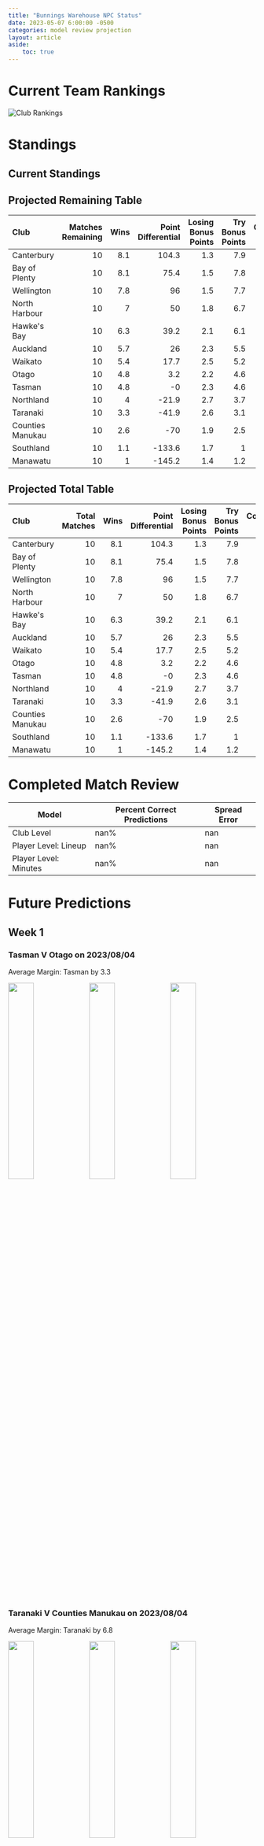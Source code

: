 ```yaml
---  
title: "Bunnings Warehouse NPC Status"  
date: 2023-05-07 6:00:00 -0500  
categories: model review projection  
layout: article  
aside:  
    toc: true  
---
```

# Current Team Rankings


![Club Rankings](plots/rankings_Bunnings-Warehouse-NPC-2023.png)
# Standings

## Current Standings






## Projected Remaining Table


| Club             |   Matches Remaining |   Wins |   Point Differential |   Losing Bonus Points |   Try Bonus Points |   Competition Points |
|:-----------------|--------------------:|-------:|---------------------:|----------------------:|-------------------:|---------------------:|
| Canterbury       |                  10 |    8.1 |                104.3 |                   1.3 |                7.9 |                 41.8 |
| Bay of Plenty    |                  10 |    8.1 |                 75.4 |                   1.5 |                7.8 |                 41.5 |
| Wellington       |                  10 |    7.8 |                 96   |                   1.5 |                7.7 |                 40.5 |
| North Harbour    |                  10 |    7   |                 50   |                   1.8 |                6.7 |                 36.4 |
| Hawke's Bay      |                  10 |    6.3 |                 39.2 |                   2.1 |                6.1 |                 33.3 |
| Auckland         |                  10 |    5.7 |                 26   |                   2.3 |                5.5 |                 30.6 |
| Waikato          |                  10 |    5.4 |                 17.7 |                   2.5 |                5.2 |                 29.1 |
| Otago            |                  10 |    4.8 |                  3.2 |                   2.2 |                4.6 |                 26.3 |
| Tasman           |                  10 |    4.8 |                 -0   |                   2.3 |                4.6 |                 26.1 |
| Northland        |                  10 |    4   |                -21.9 |                   2.7 |                3.7 |                 22.4 |
| Taranaki         |                  10 |    3.3 |                -41.9 |                   2.6 |                3.1 |                 19   |
| Counties Manukau |                  10 |    2.6 |                -70   |                   1.9 |                2.5 |                 14.7 |
| Southland        |                  10 |    1.1 |               -133.6 |                   1.7 |                1   |                  7   |
| Manawatu         |                  10 |    1   |               -145.2 |                   1.4 |                1.2 |                  6.8 |



## Projected Total Table


| Club             |   Total Matches |   Wins |   Point Differential |   Losing Bonus Points |   Try Bonus Points |   Competition Points |
|:-----------------|----------------:|-------:|---------------------:|----------------------:|-------------------:|---------------------:|
| Canterbury       |              10 |    8.1 |                104.3 |                   1.3 |                7.9 |                 41.8 |
| Bay of Plenty    |              10 |    8.1 |                 75.4 |                   1.5 |                7.8 |                 41.5 |
| Wellington       |              10 |    7.8 |                 96   |                   1.5 |                7.7 |                 40.5 |
| North Harbour    |              10 |    7   |                 50   |                   1.8 |                6.7 |                 36.4 |
| Hawke's Bay      |              10 |    6.3 |                 39.2 |                   2.1 |                6.1 |                 33.3 |
| Auckland         |              10 |    5.7 |                 26   |                   2.3 |                5.5 |                 30.6 |
| Waikato          |              10 |    5.4 |                 17.7 |                   2.5 |                5.2 |                 29.1 |
| Otago            |              10 |    4.8 |                  3.2 |                   2.2 |                4.6 |                 26.3 |
| Tasman           |              10 |    4.8 |                 -0   |                   2.3 |                4.6 |                 26.1 |
| Northland        |              10 |    4   |                -21.9 |                   2.7 |                3.7 |                 22.4 |
| Taranaki         |              10 |    3.3 |                -41.9 |                   2.6 |                3.1 |                 19   |
| Counties Manukau |              10 |    2.6 |                -70   |                   1.9 |                2.5 |                 14.7 |
| Southland        |              10 |    1.1 |               -133.6 |                   1.7 |                1   |                  7   |
| Manawatu         |              10 |    1   |               -145.2 |                   1.4 |                1.2 |                  6.8 |



# Completed Match Review


| Model | Percent Correct Predictions | Spread Error |
| ------ | ------ | ------ |
| Club Level | nan% | nan |
| Player Level: Lineup | nan% | nan |
| Player Level: Minutes | nan% | nan |


# Future Predictions

## Week 1

### Tasman V Otago on 2023/08/04


Average Margin: Tasman by 3.3

<p float="left">
<img src="plots/performances_Tasman_V_Otago_1.png" width="32%" />
<img src="plots/resultbar_Tasman_V_Otago_1.png" width="32%" />
<img src="plots/spreads_Tasman_V_Otago_1.png" width="32%" />
</p>

### Taranaki V Counties Manukau on 2023/08/04


Average Margin: Taranaki by 6.8

<p float="left">
<img src="plots/performances_Taranaki_V_Counties Manukau_1.png" width="32%" />
<img src="plots/resultbar_Taranaki_V_Counties Manukau_1.png" width="32%" />
<img src="plots/spreads_Taranaki_V_Counties Manukau_1.png" width="32%" />
</p>

### Hawke's Bay V North Harbour on 2023/08/05


Average Margin: Hawke's Bay by 0.6

<p float="left">
<img src="plots/performances_Hawke's Bay_V_North Harbour_1.png" width="32%" />
<img src="plots/resultbar_Hawke's Bay_V_North Harbour_1.png" width="32%" />
<img src="plots/spreads_Hawke's Bay_V_North Harbour_1.png" width="32%" />
</p>

### Manawatu V Wellington on 2023/08/05


Average Margin: Wellington by 20.1

<p float="left">
<img src="plots/performances_Manawatu_V_Wellington_1.png" width="32%" />
<img src="plots/resultbar_Manawatu_V_Wellington_1.png" width="32%" />
<img src="plots/spreads_Manawatu_V_Wellington_1.png" width="32%" />
</p>

### Northland V Canterbury on 2023/08/05


Average Margin: Canterbury by 7.7

<p float="left">
<img src="plots/performances_Northland_V_Canterbury_1.png" width="32%" />
<img src="plots/resultbar_Northland_V_Canterbury_1.png" width="32%" />
<img src="plots/spreads_Northland_V_Canterbury_1.png" width="32%" />
</p>

### Bay of Plenty V Auckland on 2023/08/06


Average Margin: Bay of Plenty by 8.6

<p float="left">
<img src="plots/performances_Bay of Plenty_V_Auckland_1.png" width="32%" />
<img src="plots/resultbar_Bay of Plenty_V_Auckland_1.png" width="32%" />
<img src="plots/spreads_Bay of Plenty_V_Auckland_1.png" width="32%" />
</p>

### Southland V Waikato on 2023/08/06


Average Margin: Waikato by 12.8

<p float="left">
<img src="plots/performances_Southland_V_Waikato_1.png" width="32%" />
<img src="plots/resultbar_Southland_V_Waikato_1.png" width="32%" />
<img src="plots/spreads_Southland_V_Waikato_1.png" width="32%" />
</p>

## Week 2

### Northland V Taranaki on 2023/08/09


Average Margin: Northland by 4.6

<p float="left">
<img src="plots/performances_Northland_V_Taranaki_2.png" width="32%" />
<img src="plots/resultbar_Northland_V_Taranaki_2.png" width="32%" />
<img src="plots/spreads_Northland_V_Taranaki_2.png" width="32%" />
</p>

### Counties Manukau V Hawke's Bay on 2023/08/11


Average Margin: Hawke's Bay by 6.9

<p float="left">
<img src="plots/performances_Counties Manukau_V_Hawke's Bay_2.png" width="32%" />
<img src="plots/resultbar_Counties Manukau_V_Hawke's Bay_2.png" width="32%" />
<img src="plots/spreads_Counties Manukau_V_Hawke's Bay_2.png" width="32%" />
</p>

### Tasman V Auckland on 2023/08/12


Average Margin: Tasman by 1.7

<p float="left">
<img src="plots/performances_Tasman_V_Auckland_2.png" width="32%" />
<img src="plots/resultbar_Tasman_V_Auckland_2.png" width="32%" />
<img src="plots/spreads_Tasman_V_Auckland_2.png" width="32%" />
</p>

### Bay of Plenty V Waikato on 2023/08/12


Average Margin: Bay of Plenty by 6.9

<p float="left">
<img src="plots/performances_Bay of Plenty_V_Waikato_2.png" width="32%" />
<img src="plots/resultbar_Bay of Plenty_V_Waikato_2.png" width="32%" />
<img src="plots/spreads_Bay of Plenty_V_Waikato_2.png" width="32%" />
</p>

### Otago V Wellington on 2023/08/12


Average Margin: Wellington by 5.4

<p float="left">
<img src="plots/performances_Otago_V_Wellington_2.png" width="32%" />
<img src="plots/resultbar_Otago_V_Wellington_2.png" width="32%" />
<img src="plots/spreads_Otago_V_Wellington_2.png" width="32%" />
</p>

### North Harbour V Canterbury on 2023/08/13


Average Margin: North Harbour by 0.8

<p float="left">
<img src="plots/performances_North Harbour_V_Canterbury_2.png" width="32%" />
<img src="plots/resultbar_North Harbour_V_Canterbury_2.png" width="32%" />
<img src="plots/spreads_North Harbour_V_Canterbury_2.png" width="32%" />
</p>

### Southland V Northland on 2023/08/13


Average Margin: Northland by 6.6

<p float="left">
<img src="plots/performances_Southland_V_Northland_2.png" width="32%" />
<img src="plots/resultbar_Southland_V_Northland_2.png" width="32%" />
<img src="plots/spreads_Southland_V_Northland_2.png" width="32%" />
</p>

### Manawatu V Taranaki on 2023/08/13


Average Margin: Taranaki by 7.3

<p float="left">
<img src="plots/performances_Manawatu_V_Taranaki_2.png" width="32%" />
<img src="plots/resultbar_Manawatu_V_Taranaki_2.png" width="32%" />
<img src="plots/spreads_Manawatu_V_Taranaki_2.png" width="32%" />
</p>

## Week 3

### Hawke's Bay V Waikato on 2023/08/16


Average Margin: Hawke's Bay by 3.7

<p float="left">
<img src="plots/performances_Hawke's Bay_V_Waikato_3.png" width="32%" />
<img src="plots/resultbar_Hawke's Bay_V_Waikato_3.png" width="32%" />
<img src="plots/spreads_Hawke's Bay_V_Waikato_3.png" width="32%" />
</p>

### Counties Manukau V Bay of Plenty on 2023/08/18


Average Margin: Bay of Plenty by 11.0

<p float="left">
<img src="plots/performances_Counties Manukau_V_Bay of Plenty_3.png" width="32%" />
<img src="plots/resultbar_Counties Manukau_V_Bay of Plenty_3.png" width="32%" />
<img src="plots/spreads_Counties Manukau_V_Bay of Plenty_3.png" width="32%" />
</p>

### Wellington V Southland on 2023/08/19


Average Margin: Wellington by 25.0

<p float="left">
<img src="plots/performances_Wellington_V_Southland_3.png" width="32%" />
<img src="plots/resultbar_Wellington_V_Southland_3.png" width="32%" />
<img src="plots/spreads_Wellington_V_Southland_3.png" width="32%" />
</p>

### North Harbour V Auckland on 2023/08/19


Average Margin: North Harbour by 6.7

<p float="left">
<img src="plots/performances_North Harbour_V_Auckland_3.png" width="32%" />
<img src="plots/resultbar_North Harbour_V_Auckland_3.png" width="32%" />
<img src="plots/spreads_North Harbour_V_Auckland_3.png" width="32%" />
</p>

### Canterbury V Manawatu on 2023/08/19


Average Margin: Canterbury by 26.1

<p float="left">
<img src="plots/performances_Canterbury_V_Manawatu_3.png" width="32%" />
<img src="plots/resultbar_Canterbury_V_Manawatu_3.png" width="32%" />
<img src="plots/spreads_Canterbury_V_Manawatu_3.png" width="32%" />
</p>

### Northland V Tasman on 2023/08/19


Average Margin: Northland by 0.2

<p float="left">
<img src="plots/performances_Northland_V_Tasman_3.png" width="32%" />
<img src="plots/resultbar_Northland_V_Tasman_3.png" width="32%" />
<img src="plots/spreads_Northland_V_Tasman_3.png" width="32%" />
</p>

### Hawke's Bay V Otago on 2023/08/20


Average Margin: Hawke's Bay by 5.9

<p float="left">
<img src="plots/performances_Hawke's Bay_V_Otago_3.png" width="32%" />
<img src="plots/resultbar_Hawke's Bay_V_Otago_3.png" width="32%" />
<img src="plots/spreads_Hawke's Bay_V_Otago_3.png" width="32%" />
</p>

### Waikato V Taranaki on 2023/08/20


Average Margin: Waikato by 10.6

<p float="left">
<img src="plots/performances_Waikato_V_Taranaki_3.png" width="32%" />
<img src="plots/resultbar_Waikato_V_Taranaki_3.png" width="32%" />
<img src="plots/spreads_Waikato_V_Taranaki_3.png" width="32%" />
</p>

## Week 4

### Wellington V Tasman on 2023/08/23


Average Margin: Wellington by 11.7

<p float="left">
<img src="plots/performances_Wellington_V_Tasman_4.png" width="32%" />
<img src="plots/resultbar_Wellington_V_Tasman_4.png" width="32%" />
<img src="plots/spreads_Wellington_V_Tasman_4.png" width="32%" />
</p>

### Manawatu V Northland on 2023/08/25


Average Margin: Northland by 8.4

<p float="left">
<img src="plots/performances_Manawatu_V_Northland_4.png" width="32%" />
<img src="plots/resultbar_Manawatu_V_Northland_4.png" width="32%" />
<img src="plots/spreads_Manawatu_V_Northland_4.png" width="32%" />
</p>

### Auckland V Hawke's Bay on 2023/08/26


Average Margin: Auckland by 2.1

<p float="left">
<img src="plots/performances_Auckland_V_Hawke's Bay_4.png" width="32%" />
<img src="plots/resultbar_Auckland_V_Hawke's Bay_4.png" width="32%" />
<img src="plots/spreads_Auckland_V_Hawke's Bay_4.png" width="32%" />
</p>

### Taranaki V Bay of Plenty on 2023/08/26


Average Margin: Bay of Plenty by 7.8

<p float="left">
<img src="plots/performances_Taranaki_V_Bay of Plenty_4.png" width="32%" />
<img src="plots/resultbar_Taranaki_V_Bay of Plenty_4.png" width="32%" />
<img src="plots/spreads_Taranaki_V_Bay of Plenty_4.png" width="32%" />
</p>

### Otago V Southland on 2023/08/26


Average Margin: Otago by 16.5

<p float="left">
<img src="plots/performances_Otago_V_Southland_4.png" width="32%" />
<img src="plots/resultbar_Otago_V_Southland_4.png" width="32%" />
<img src="plots/spreads_Otago_V_Southland_4.png" width="32%" />
</p>

### Waikato V Counties Manukau on 2023/08/27


Average Margin: Waikato by 13.2

<p float="left">
<img src="plots/performances_Waikato_V_Counties Manukau_4.png" width="32%" />
<img src="plots/resultbar_Waikato_V_Counties Manukau_4.png" width="32%" />
<img src="plots/spreads_Waikato_V_Counties Manukau_4.png" width="32%" />
</p>

### Tasman V North Harbour on 2023/08/27


Average Margin: North Harbour by 1.9

<p float="left">
<img src="plots/performances_Tasman_V_North Harbour_4.png" width="32%" />
<img src="plots/resultbar_Tasman_V_North Harbour_4.png" width="32%" />
<img src="plots/spreads_Tasman_V_North Harbour_4.png" width="32%" />
</p>

### Canterbury V Wellington on 2023/08/27


Average Margin: Canterbury by 2.9

<p float="left">
<img src="plots/performances_Canterbury_V_Wellington_4.png" width="32%" />
<img src="plots/resultbar_Canterbury_V_Wellington_4.png" width="32%" />
<img src="plots/spreads_Canterbury_V_Wellington_4.png" width="32%" />
</p>

## Week 5

### Auckland V Manawatu on 2023/08/30


Average Margin: Auckland by 20.2

<p float="left">
<img src="plots/performances_Auckland_V_Manawatu_5.png" width="32%" />
<img src="plots/resultbar_Auckland_V_Manawatu_5.png" width="32%" />
<img src="plots/spreads_Auckland_V_Manawatu_5.png" width="32%" />
</p>

### Northland V Hawke's Bay on 2023/09/01


Average Margin: Hawke's Bay by 2.5

<p float="left">
<img src="plots/performances_Northland_V_Hawke's Bay_5.png" width="32%" />
<img src="plots/resultbar_Northland_V_Hawke's Bay_5.png" width="32%" />
<img src="plots/spreads_Northland_V_Hawke's Bay_5.png" width="32%" />
</p>

### Bay of Plenty V Otago on 2023/09/02


Average Margin: Bay of Plenty by 9.6

<p float="left">
<img src="plots/performances_Bay of Plenty_V_Otago_5.png" width="32%" />
<img src="plots/resultbar_Bay of Plenty_V_Otago_5.png" width="32%" />
<img src="plots/spreads_Bay of Plenty_V_Otago_5.png" width="32%" />
</p>

### Canterbury V Taranaki on 2023/09/02


Average Margin: Canterbury by 15.8

<p float="left">
<img src="plots/performances_Canterbury_V_Taranaki_5.png" width="32%" />
<img src="plots/resultbar_Canterbury_V_Taranaki_5.png" width="32%" />
<img src="plots/spreads_Canterbury_V_Taranaki_5.png" width="32%" />
</p>

### North Harbour V Waikato on 2023/09/02


Average Margin: North Harbour by 6.0

<p float="left">
<img src="plots/performances_North Harbour_V_Waikato_5.png" width="32%" />
<img src="plots/resultbar_North Harbour_V_Waikato_5.png" width="32%" />
<img src="plots/spreads_North Harbour_V_Waikato_5.png" width="32%" />
</p>

### Wellington V Counties Manukau on 2023/09/02


Average Margin: Wellington by 19.2

<p float="left">
<img src="plots/performances_Wellington_V_Counties Manukau_5.png" width="32%" />
<img src="plots/resultbar_Wellington_V_Counties Manukau_5.png" width="32%" />
<img src="plots/spreads_Wellington_V_Counties Manukau_5.png" width="32%" />
</p>

### Southland V Auckland on 2023/09/03


Average Margin: Auckland by 11.0

<p float="left">
<img src="plots/performances_Southland_V_Auckland_5.png" width="32%" />
<img src="plots/resultbar_Southland_V_Auckland_5.png" width="32%" />
<img src="plots/spreads_Southland_V_Auckland_5.png" width="32%" />
</p>

### Tasman V Manawatu on 2023/09/03


Average Margin: Tasman by 17.7

<p float="left">
<img src="plots/performances_Tasman_V_Manawatu_5.png" width="32%" />
<img src="plots/resultbar_Tasman_V_Manawatu_5.png" width="32%" />
<img src="plots/spreads_Tasman_V_Manawatu_5.png" width="32%" />
</p>

## Week 6

### North Harbour V Otago on 2023/09/06


Average Margin: North Harbour by 8.3

<p float="left">
<img src="plots/performances_North Harbour_V_Otago_6.png" width="32%" />
<img src="plots/resultbar_North Harbour_V_Otago_6.png" width="32%" />
<img src="plots/spreads_North Harbour_V_Otago_6.png" width="32%" />
</p>

### Waikato V Wellington on 2023/09/08


Average Margin: Wellington by 2.8

<p float="left">
<img src="plots/performances_Waikato_V_Wellington_6.png" width="32%" />
<img src="plots/resultbar_Waikato_V_Wellington_6.png" width="32%" />
<img src="plots/spreads_Waikato_V_Wellington_6.png" width="32%" />
</p>

### Hawke's Bay V Bay of Plenty on 2023/09/09


Average Margin: Bay of Plenty by 0.2

<p float="left">
<img src="plots/performances_Hawke's Bay_V_Bay of Plenty_6.png" width="32%" />
<img src="plots/resultbar_Hawke's Bay_V_Bay of Plenty_6.png" width="32%" />
<img src="plots/spreads_Hawke's Bay_V_Bay of Plenty_6.png" width="32%" />
</p>

### Auckland V Canterbury on 2023/09/09


Average Margin: Canterbury by 3.1

<p float="left">
<img src="plots/performances_Auckland_V_Canterbury_6.png" width="32%" />
<img src="plots/resultbar_Auckland_V_Canterbury_6.png" width="32%" />
<img src="plots/spreads_Auckland_V_Canterbury_6.png" width="32%" />
</p>

### Counties Manukau V Southland on 2023/09/09


Average Margin: Counties Manukau by 9.0

<p float="left">
<img src="plots/performances_Counties Manukau_V_Southland_6.png" width="32%" />
<img src="plots/resultbar_Counties Manukau_V_Southland_6.png" width="32%" />
<img src="plots/spreads_Counties Manukau_V_Southland_6.png" width="32%" />
</p>

### Taranaki V Tasman on 2023/09/10


Average Margin: Tasman by 1.0

<p float="left">
<img src="plots/performances_Taranaki_V_Tasman_6.png" width="32%" />
<img src="plots/resultbar_Taranaki_V_Tasman_6.png" width="32%" />
<img src="plots/spreads_Taranaki_V_Tasman_6.png" width="32%" />
</p>

### Otago V Northland on 2023/09/10


Average Margin: Otago by 6.6

<p float="left">
<img src="plots/performances_Otago_V_Northland_6.png" width="32%" />
<img src="plots/resultbar_Otago_V_Northland_6.png" width="32%" />
<img src="plots/spreads_Otago_V_Northland_6.png" width="32%" />
</p>

### Manawatu V North Harbour on 2023/09/10


Average Margin: North Harbour by 16.3

<p float="left">
<img src="plots/performances_Manawatu_V_North Harbour_6.png" width="32%" />
<img src="plots/resultbar_Manawatu_V_North Harbour_6.png" width="32%" />
<img src="plots/spreads_Manawatu_V_North Harbour_6.png" width="32%" />
</p>

## Week 7

### Counties Manukau V Canterbury on 2023/09/13


Average Margin: Canterbury by 11.8

<p float="left">
<img src="plots/performances_Counties Manukau_V_Canterbury_7.png" width="32%" />
<img src="plots/resultbar_Counties Manukau_V_Canterbury_7.png" width="32%" />
<img src="plots/spreads_Counties Manukau_V_Canterbury_7.png" width="32%" />
</p>

### Hawke's Bay V Manawatu on 2023/09/15


Average Margin: Hawke's Bay by 20.2

<p float="left">
<img src="plots/performances_Hawke's Bay_V_Manawatu_7.png" width="32%" />
<img src="plots/resultbar_Hawke's Bay_V_Manawatu_7.png" width="32%" />
<img src="plots/spreads_Hawke's Bay_V_Manawatu_7.png" width="32%" />
</p>

### Otago V Taranaki on 2023/09/16


Average Margin: Otago by 7.9

<p float="left">
<img src="plots/performances_Otago_V_Taranaki_7.png" width="32%" />
<img src="plots/resultbar_Otago_V_Taranaki_7.png" width="32%" />
<img src="plots/spreads_Otago_V_Taranaki_7.png" width="32%" />
</p>

### Auckland V Waikato on 2023/09/16


Average Margin: Auckland by 2.4

<p float="left">
<img src="plots/performances_Auckland_V_Waikato_7.png" width="32%" />
<img src="plots/resultbar_Auckland_V_Waikato_7.png" width="32%" />
<img src="plots/spreads_Auckland_V_Waikato_7.png" width="32%" />
</p>

### North Harbour V Northland on 2023/09/16


Average Margin: North Harbour by 11.6

<p float="left">
<img src="plots/performances_North Harbour_V_Northland_7.png" width="32%" />
<img src="plots/resultbar_North Harbour_V_Northland_7.png" width="32%" />
<img src="plots/spreads_North Harbour_V_Northland_7.png" width="32%" />
</p>

### Tasman V Counties Manukau on 2023/09/17


Average Margin: Tasman by 10.4

<p float="left">
<img src="plots/performances_Tasman_V_Counties Manukau_7.png" width="32%" />
<img src="plots/resultbar_Tasman_V_Counties Manukau_7.png" width="32%" />
<img src="plots/spreads_Tasman_V_Counties Manukau_7.png" width="32%" />
</p>

### Canterbury V Southland on 2023/09/17


Average Margin: Canterbury by 24.1

<p float="left">
<img src="plots/performances_Canterbury_V_Southland_7.png" width="32%" />
<img src="plots/resultbar_Canterbury_V_Southland_7.png" width="32%" />
<img src="plots/spreads_Canterbury_V_Southland_7.png" width="32%" />
</p>

### Bay of Plenty V Wellington on 2023/09/17


Average Margin: Bay of Plenty by 0.8

<p float="left">
<img src="plots/performances_Bay of Plenty_V_Wellington_7.png" width="32%" />
<img src="plots/resultbar_Bay of Plenty_V_Wellington_7.png" width="32%" />
<img src="plots/spreads_Bay of Plenty_V_Wellington_7.png" width="32%" />
</p>

## Week 8

### Northland V Bay of Plenty on 2023/09/22


Average Margin: Bay of Plenty by 5.7

<p float="left">
<img src="plots/performances_Northland_V_Bay of Plenty_8.png" width="32%" />
<img src="plots/resultbar_Northland_V_Bay of Plenty_8.png" width="32%" />
<img src="plots/spreads_Northland_V_Bay of Plenty_8.png" width="32%" />
</p>

### Counties Manukau V Manawatu on 2023/09/23


Average Margin: Counties Manukau by 10.5

<p float="left">
<img src="plots/performances_Counties Manukau_V_Manawatu_8.png" width="32%" />
<img src="plots/resultbar_Counties Manukau_V_Manawatu_8.png" width="32%" />
<img src="plots/spreads_Counties Manukau_V_Manawatu_8.png" width="32%" />
</p>

### Southland V Hawke's Bay on 2023/09/23


Average Margin: Hawke's Bay by 11.8

<p float="left">
<img src="plots/performances_Southland_V_Hawke's Bay_8.png" width="32%" />
<img src="plots/resultbar_Southland_V_Hawke's Bay_8.png" width="32%" />
<img src="plots/spreads_Southland_V_Hawke's Bay_8.png" width="32%" />
</p>

### Canterbury V Tasman on 2023/09/23


Average Margin: Canterbury by 11.3

<p float="left">
<img src="plots/performances_Canterbury_V_Tasman_8.png" width="32%" />
<img src="plots/resultbar_Canterbury_V_Tasman_8.png" width="32%" />
<img src="plots/spreads_Canterbury_V_Tasman_8.png" width="32%" />
</p>

### Taranaki V Auckland on 2023/09/23


Average Margin: Auckland by 2.8

<p float="left">
<img src="plots/performances_Taranaki_V_Auckland_8.png" width="32%" />
<img src="plots/resultbar_Taranaki_V_Auckland_8.png" width="32%" />
<img src="plots/spreads_Taranaki_V_Auckland_8.png" width="32%" />
</p>

### Wellington V North Harbour on 2023/09/24


Average Margin: Wellington by 6.5

<p float="left">
<img src="plots/performances_Wellington_V_North Harbour_8.png" width="32%" />
<img src="plots/resultbar_Wellington_V_North Harbour_8.png" width="32%" />
<img src="plots/spreads_Wellington_V_North Harbour_8.png" width="32%" />
</p>

### Waikato V Otago on 2023/09/24


Average Margin: Waikato by 5.8

<p float="left">
<img src="plots/performances_Waikato_V_Otago_8.png" width="32%" />
<img src="plots/resultbar_Waikato_V_Otago_8.png" width="32%" />
<img src="plots/spreads_Waikato_V_Otago_8.png" width="32%" />
</p>

## Week 9

### Southland V Bay of Plenty on 2023/09/27


Average Margin: Bay of Plenty by 16.0

<p float="left">
<img src="plots/performances_Southland_V_Bay of Plenty_9.png" width="32%" />
<img src="plots/resultbar_Southland_V_Bay of Plenty_9.png" width="32%" />
<img src="plots/spreads_Southland_V_Bay of Plenty_9.png" width="32%" />
</p>

### Auckland V Northland on 2023/09/29


Average Margin: Auckland by 7.9

<p float="left">
<img src="plots/performances_Auckland_V_Northland_9.png" width="32%" />
<img src="plots/resultbar_Auckland_V_Northland_9.png" width="32%" />
<img src="plots/spreads_Auckland_V_Northland_9.png" width="32%" />
</p>

### Waikato V Canterbury on 2023/09/30


Average Margin: Canterbury by 2.7

<p float="left">
<img src="plots/performances_Waikato_V_Canterbury_9.png" width="32%" />
<img src="plots/resultbar_Waikato_V_Canterbury_9.png" width="32%" />
<img src="plots/spreads_Waikato_V_Canterbury_9.png" width="32%" />
</p>

### Wellington V Hawke's Bay on 2023/09/30


Average Margin: Wellington by 9.5

<p float="left">
<img src="plots/performances_Wellington_V_Hawke's Bay_9.png" width="32%" />
<img src="plots/resultbar_Wellington_V_Hawke's Bay_9.png" width="32%" />
<img src="plots/spreads_Wellington_V_Hawke's Bay_9.png" width="32%" />
</p>

### Taranaki V North Harbour on 2023/09/30


Average Margin: North Harbour by 5.9

<p float="left">
<img src="plots/performances_Taranaki_V_North Harbour_9.png" width="32%" />
<img src="plots/resultbar_Taranaki_V_North Harbour_9.png" width="32%" />
<img src="plots/spreads_Taranaki_V_North Harbour_9.png" width="32%" />
</p>

### Otago V Counties Manukau on 2023/10/01


Average Margin: Otago by 10.6

<p float="left">
<img src="plots/performances_Otago_V_Counties Manukau_9.png" width="32%" />
<img src="plots/resultbar_Otago_V_Counties Manukau_9.png" width="32%" />
<img src="plots/spreads_Otago_V_Counties Manukau_9.png" width="32%" />
</p>

### Manawatu V Southland on 2023/10/01


Average Margin: Manawatu by 1.2

<p float="left">
<img src="plots/performances_Manawatu_V_Southland_9.png" width="32%" />
<img src="plots/resultbar_Manawatu_V_Southland_9.png" width="32%" />
<img src="plots/spreads_Manawatu_V_Southland_9.png" width="32%" />
</p>

### Bay of Plenty V Tasman on 2023/10/01


Average Margin: Bay of Plenty by 9.1

<p float="left">
<img src="plots/performances_Bay of Plenty_V_Tasman_9.png" width="32%" />
<img src="plots/resultbar_Bay of Plenty_V_Tasman_9.png" width="32%" />
<img src="plots/spreads_Bay of Plenty_V_Tasman_9.png" width="32%" />
</p>
